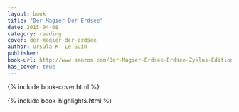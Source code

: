 ```yaml
---
layout: book
title: "Der Magier Der Erdsee"
date: 2015-04-08
category: reading
cover: der-magier-der-erdsee
author: Ursula K. Le Guin
publisher:
book-url: http://www.amazon.com/Der-Magier-Erdsee-Erdsee-Zyklus-Edition-ebook/dp/B00ANMH3CS
has_cover: true
---
```

{% include book-cover.html %}

{% include book-highlights.html %}
